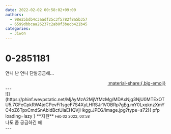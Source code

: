 ```yaml
---
date: 2022-02-02 00:58:02+09:00
authors:
  - 98e25bdb4c3aadf25c3f5782f8a5b357
  - 6599dbbcaa26237c2ab0f3becb421b45
categories:
  - Jiwon
---
```


# 0-2851181

<div class="post-container" markdown="1">
<div class="content-container md-sidebar__scrollwrap" markdown="1">

언니 난 언니 단발궁금해...

</div>
</div>

<div style="text-align: right;" markdown="1">
<a href="https://weverse.io/fromis9/fanpost/0-2851181" style="text-align: right;">:material-share:{.big-emoji}</a>
</div>
---

<div class="comments-container md-sidebar__scrollwrap" markdown="1">
<div class="comment" markdown="1">
<div class='id-container' markdown="1">
![](https://phinf.wevpstatic.net/MjAyMzA2MjVfMzMg/MDAxNjg3NjU0MTExOTU5.7GFeCpkRW4jdCPevFi1sgeF7S4XyLHRSJr1VOBRp7gEg.mY0LxqknzXmYC4oZ6TpxCmdSnAbldBctUiaEHQVjHkgg.JPEG/image.jpg?type=s72){ pfp loading=lazy }
**<span class="artist">지원</span>** <small>Feb 02 2022, 00:58</small><br>
</div>
<div class='comment-body' markdown="1">
나도 좀 궁금하긴 해
</div>
</div>
</div>
---
